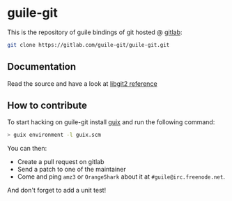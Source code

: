 # guile-git

This is the repository of guile bindings of git hosted
@ [gitlab](https://gitlab.com/guile-git/guile-git):

```bash
git clone https://gitlab.com/guile-git/guile-git.git
```

## Documentation

Read the source and have a look at [libgit2 reference](http://libgit2.github.com/)

## How to contribute

To start hacking on guile-git install [guix](https://gnu.org/s/guix) and run the
following command:

```bash
> guix environment -l guix.scm
```

You can then:

- Create a pull request on gitlab
- Send a patch to one of the maintainer
- Come and ping `amz3` or `OrangeShark` about it at `#guile@irc.freenode.net`.

And don't forget to add a unit test!
